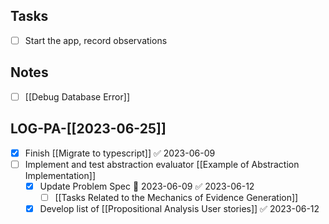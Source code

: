 ## Tasks
- [ ] Start the app, record observations

## Notes
- [ ] [[Debug Database Error]]



## LOG-PA-[[2023-06-25]]
- [x] Finish [[Migrate to typescript]] ✅ 2023-06-09
- [ ] Implement and test abstraction evaluator [[Example of Abstraction Implementation]]
	- [x] Update Problem Spec 📅 2023-06-09 ✅ 2023-06-12
		- [ ] [[Tasks Related to the Mechanics of Evidence Generation]]
	- [x] Develop list of [[Propositional Analysis User stories]] ✅ 2023-06-12